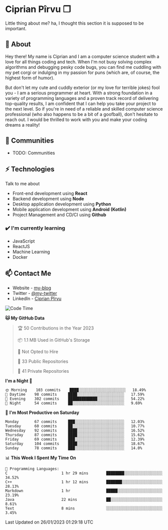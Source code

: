 # Ciprian Pîrvu ❐

Little thing about me? ha, I thought this section it is supposed to be important.

## 🧐 About

Hey there! My name is Ciprian and I am a computer science student with a love for all things coding and tech. When I'm not busy solving complex algorithms and debugging pesky code bugs, you can find me cuddling with my pet corgi or indulging in my passion for puns (which are, of course, the highest form of humor).

But don't let my cute and cuddly exterior (or my love for terrible jokes) fool you - I am a serious programmer at heart. With a strong foundation in a variety of programming languages and a proven track record of delivering top-quality results, I am confident that I can help you take your project to the next level. So if you're in need of a reliable and skilled computer science professional (who also happens to be a bit of a goofball), don't hesitate to reach out. I would be thrilled to work with you and make your coding dreams a reality!

## 👯 Communities

-   TODO: Communities

## ⚡ Technologies

Talk to me about

-   Front-end development using **React**
-   Backend development using **Node**
-   Desktop application development using **Python**
-   Mobile application development using **Android (Kotlin)**
-   Project Management and CD/CI using **Github**

### ✔️ I'm currently learning

-   JavaScript
-   ReactJS
-   Machine Learning
-   Docker

## 📫 Contact Me

-   Website - [my-blog]()
-   Twitter - [@my-twitter]()
-   LinkedIn - [Ciprian Pîrvu](https://www.linkedin.com/in/p%C3%AErvu-ciprian-cristian-4415991b1/)

<!--START_SECTION:waka-->
![Code Time](http://img.shields.io/badge/Code%20Time-1%2C511%20hrs%2039%20mins-blue)

**🐱 My GitHub Data** 

> 🏆 50 Contributions in the Year 2023
 > 
> 📦 1.1 MB Used in GitHub's Storage 
 > 
> 🚫 Not Opted to Hire
 > 
> 📜 33 Public Repositories 
 > 
> 🔑 41 Private Repositories  
 > 
**I'm a Night 🦉** 

```text
🌞 Morning    103 commits    ████░░░░░░░░░░░░░░░░░░░░░   18.49% 
🌆 Daytime    98 commits     ████░░░░░░░░░░░░░░░░░░░░░   17.59% 
🌃 Evening    302 commits    █████████████░░░░░░░░░░░░   54.22% 
🌙 Night      54 commits     ██░░░░░░░░░░░░░░░░░░░░░░░   9.69%

```
📅 **I'm Most Productive on Saturday** 

```text
Monday       67 commits     ███░░░░░░░░░░░░░░░░░░░░░░   12.03% 
Tuesday      60 commits     ██░░░░░░░░░░░░░░░░░░░░░░░   10.77% 
Wednesday    92 commits     ████░░░░░░░░░░░░░░░░░░░░░   16.52% 
Thursday     87 commits     ████░░░░░░░░░░░░░░░░░░░░░   15.62% 
Friday       69 commits     ███░░░░░░░░░░░░░░░░░░░░░░   12.39% 
Saturday     104 commits    ████░░░░░░░░░░░░░░░░░░░░░   18.67% 
Sunday       78 commits     ███░░░░░░░░░░░░░░░░░░░░░░   14.0%

```


📊 **This Week I Spent My Time On** 

```text
💬 Programming Languages: 
C                        1 hr 29 mins        ████████░░░░░░░░░░░░░░░░░   34.52% 
C++                      1 hr 12 mins        ███████░░░░░░░░░░░░░░░░░░   28.13% 
Markdown                 1 hr                █████░░░░░░░░░░░░░░░░░░░░   23.19% 
Java                     22 mins             ██░░░░░░░░░░░░░░░░░░░░░░░   8.61% 
Text                     8 mins              ░░░░░░░░░░░░░░░░░░░░░░░░░   3.45%

```


 Last Updated on 26/01/2023 01:29:18 UTC
<!--END_SECTION:waka-->
